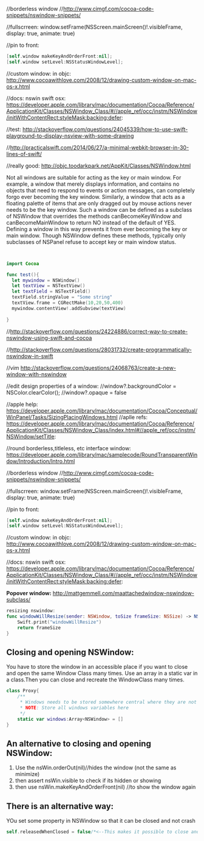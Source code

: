 //borderless window
//http://www.cimgf.com/cocoa-code-snippets/nswindow-snippets/

//fullscrreen: window.setFrame(NSScreen.mainScreen()!.visibleFrame, display: true, animate: true)

//pin to front: 
```swift
[self.window makeKeyAndOrderFront:nil];
[self.window setLevel:NSStatusWindowLevel];
```

//custom window: in objc: http://www.cocoawithlove.com/2008/12/drawing-custom-window-on-mac-os-x.html

//docs: nswin swift osx: https://developer.apple.com/library/mac/documentation/Cocoa/Reference/ApplicationKit/Classes/NSWindow_Class/#//apple_ref/occ/instm/NSWindow/initWithContentRect:styleMask:backing:defer:

//test: http://stackoverflow.com/questions/24045339/how-to-use-swift-playground-to-display-nsview-with-some-drawing


//http://practicalswift.com/2014/06/27/a-minimal-webkit-browser-in-30-lines-of-swift/

 //really good: http://objc.toodarkpark.net/AppKit/Classes/NSWindow.html
 
 
 Not all windows are suitable for acting as the key or main window. 
 For example, a window that merely displays information, and contains no objects that need to respond to events or action messages, can completely forgo ever becoming the key window. Similarly, a window that acts as a floating palette of items that are only dragged out by mouse actions never needs to be the key window. Such a window can be defined as a subclass of NSWindow that overrides the methods canBecomeKeyWindow and canBecomeMainWindow to return NO instead of the default of YES. Defining a window in this way prevents it from ever becoming the key or main window. Though NSWindow defines these methods, typically only subclasses of NSPanel refuse to accept key or main window status.
 
 
 
 ```swift


import Cocoa

func test(){
   let mywindow = NSWindow()
   let textView = NSTextView()
   let textField = NSTextField()
   textField.stringValue = "Some string"
   textView.frame = CGRectMake(10,20,50,400)
   mywindow.contentView!.addSubview(textView)
   
}

```
 
 //http://stackoverflow.com/questions/24224886/correct-way-to-create-nswindow-using-swift-and-cocoa
 
 //http://stackoverflow.com/questions/28031732/create-programmatically-nswindow-in-swift
 
 
 //vim http://stackoverflow.com/questions/24068763/create-a-new-window-with-nswindow
 
 
 
 
 //edit design properties of a window: 
 //window?.backgroundColor = NSColor.clearColor();
//window?.opaque = false


//apple help: https://developer.apple.com/library/mac/documentation/Cocoa/Conceptual/WinPanel/Tasks/SizingPlacingWindows.html
//aplle refs: https://developer.apple.com/library/mac/documentation/Cocoa/Reference/ApplicationKit/Classes/NSWindow_Class/index.html#//apple_ref/occ/instm/NSWindow/setTitle:

//round borderless,titleless, etc interface window: https://developer.apple.com/library/mac/samplecode/RoundTransparentWindow/Introduction/Intro.html

//borderless window
//http://www.cimgf.com/cocoa-code-snippets/nswindow-snippets/

//fullscrreen: window.setFrame(NSScreen.mainScreen()!.visibleFrame, display: true, animate: true)

//pin to front:
```swift
[self.window makeKeyAndOrderFront:nil];
[self.window setLevel:NSStatusWindowLevel];
```

//custom window: in objc: http://www.cocoawithlove.com/2008/12/drawing-custom-window-on-mac-os-x.html


//docs: nswin swift osx: https://developer.apple.com/library/mac/documentation/Cocoa/Reference/ApplicationKit/Classes/NSWindow_Class/#//apple_ref/occ/instm/NSWindow/initWithContentRect:styleMask:backing:defer:




**Popover window:**
http://mattgemmell.com/maattachedwindow-nswindow-subclass/


```swift
resizing nswindow:
func windowWillResize(sender: NSWindow, toSize frameSize: NSSize) -> NSSize {
    Swift.print("windowWillResize")
    return frameSize
}
```

## Closing and opening NSWindow:

You have to store the window in an accessible place if you want to close and open the same Window Class many times. Use an array in a static var in a class.Then you can close and recreate the WindowClass many times.

```swift
class Proxy{
    /**
     * Windows needs to be stored somewhere central where they are not re-written over. So that we can close and reopen windows whenever
     * NOTE: Store all windows variables here
     */
    static var windows:Array<NSWindow> = []
}
```

## An alternative to closing and opening NSWindow:

1. Use the nsWin.orderOut(nil)//hides the window (not the same as minimize)
2. then assert nsWin.visible to check if its hidden or showing
3. then use nsWin.makeKeyAndOrderFront(nil) //to show the window again

## There is an alternative way:
YOu set some property in NSWindow so that it can be closed and not crash

```swift
self.releasedWhenClosed = false/*<--This makes it possible to close and open the same window programtically, true for panels, false for unique docwin etc*/
```